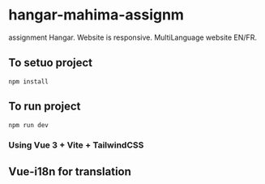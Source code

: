 # hangar-mahima-assignm

assignment Hangar.
Website is responsive.
MultiLanguage website EN/FR.

## To setuo project

```
npm install
```

## To run project

```
npm run dev
```

### Using Vue 3 + Vite + TailwindCSS

## Vue-i18n for translation
